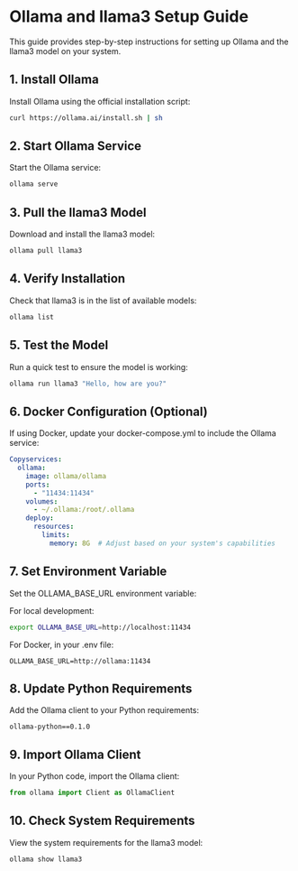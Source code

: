 # Ollama and llama3 Setup Guide

This guide provides step-by-step instructions for setting up Ollama and the llama3 model on your system.

## 1. Install Ollama

Install Ollama using the official installation script:

```bash
curl https://ollama.ai/install.sh | sh
```

## 2. Start Ollama Service

Start the Ollama service:

```bash
ollama serve
```

## 3. Pull the llama3 Model

Download and install the llama3 model:

```bash
ollama pull llama3
```

## 4. Verify Installation

Check that llama3 is in the list of available models:

```bash
ollama list
```

## 5. Test the Model

Run a quick test to ensure the model is working:

```bash
ollama run llama3 "Hello, how are you?"
```

## 6. Docker Configuration (Optional)

If using Docker, update your docker-compose.yml to include the Ollama service:

```yaml
Copyservices:
  ollama:
    image: ollama/ollama
    ports:
      - "11434:11434"
    volumes:
      - ~/.ollama:/root/.ollama
    deploy:
      resources:
        limits:
          memory: 8G  # Adjust based on your system's capabilities
```

## 7. Set Environment Variable

Set the OLLAMA_BASE_URL environment variable:

For local development:

```bash
export OLLAMA_BASE_URL=http://localhost:11434
```

For Docker, in your .env file:

```
OLLAMA_BASE_URL=http://ollama:11434
```

## 8. Update Python Requirements

Add the Ollama client to your Python requirements:

```
ollama-python==0.1.0
```

## 9. Import Ollama Client

In your Python code, import the Ollama client:

```python
from ollama import Client as OllamaClient
```

## 10. Check System Requirements

View the system requirements for the llama3 model:

```bash
ollama show llama3
```
